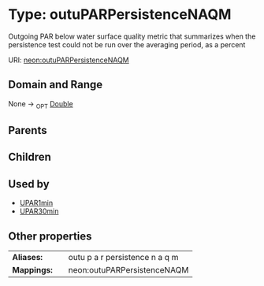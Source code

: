 
# Type: outuPARPersistenceNAQM


Outgoing PAR below water surface quality metric that summarizes when the persistence test could not be run over the averaging period, as a percent

URI: [neon:outuPARPersistenceNAQM](https://data.neonscience.org/outuPARPersistenceNAQM)


## Domain and Range

None ->  <sub>OPT</sub> [Double](types/Double.md)

## Parents


## Children


## Used by

 * [UPAR1min](UPAR1min.md)
 * [UPAR30min](UPAR30min.md)

## Other properties

|  |  |  |
| --- | --- | --- |
| **Aliases:** | | outu p a r persistence n a q m |
| **Mappings:** | | neon:outuPARPersistenceNAQM |

